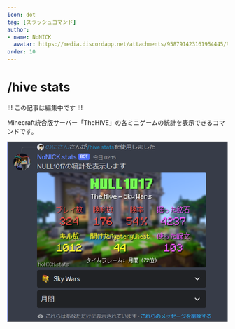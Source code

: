 ```yaml
---
icon: dot
tag: [スラッシュコマンド]
author: 
- name: NoNICK
  avatar: https://media.discordapp.net/attachments/958791423161954445/975266759529623652/-3.png?width=663&height=663
order: 10
---
```

# /hive stats

!!!
この記事は編集中です
!!!

Minecraft統合版サーバー「TheHIVE」の各ミニゲームの統計を表示できるコマンドです。

![](/static/features/hive-stats_1.png)